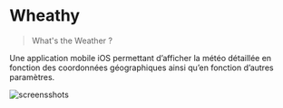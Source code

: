 # Wheathy

> What's the Weather ?

Une application mobile iOS permettant d’afficher la météo détaillée en fonction des coordonnées géographiques ainsi qu’en fonction d’autres paramètres.

![screensshots](https://user-images.githubusercontent.com/35685670/112726116-fb6c4d80-8f1b-11eb-88f8-1279f8dafb03.gif)

